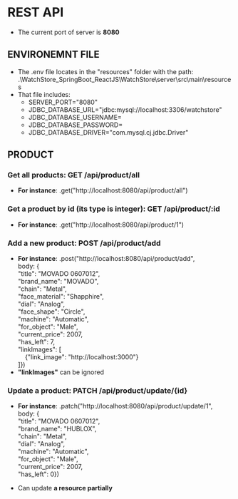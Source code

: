 # REST API
- The current port of server is **8080**

## **ENVIRONEMNT FILE**
- The .env file locates in the "resources" folder with the path: .\WatchStore_SpringBoot_ReactJS\WatchStore\server\src\main\resources
- That file includes:
    - SERVER_PORT="8080"
    - JDBC_DATABASE_URL="jdbc:mysql://localhost:3306/watchstore"
    - JDBC_DATABASE_USERNAME=
    - JDBC_DATABASE_PASSWORD=
    - JDBC_DATABASE_DRIVER="com.mysql.cj.jdbc.Driver"  

## **PRODUCT**

### Get all products: **GET** /api/product/all
- **For instance**: .get("http://localhost:8080/api/product/all")

### Get a product by id (its type is integer): **GET** /api/product/:id 
- **For instance**: .get("http://localhost:8080/api/product/1")

### Add a new product: **POST** /api/product/add
- **For instance**: .post("http://localhost:8080/api/product/add",<br />
    body: {<br />
    "title": "MOVADO 0607012",<br />
    "brand_name": "MOVADO",<br />
    "chain": "Metal",<br />
    "face_material": "Shapphire",<br />
    "dial": "Analog",<br />
    "face_shape": "Circle",<br />
    "machine": "Automatic",<br />
    "for_object": "Male",<br />
    "current_price": 2007,<br />
    "has_left": 7,<br />
    "linkImages": [<br />
    &nbsp;&nbsp;&nbsp;&nbsp;{"link_image": "http://localhost:3000"}<br />
    ]})
- **"linkImages"** can be ignored

### Update a product: **PATCH** /api/product/update/{id}
- **For instance**: .patch("http://localhost:8080/api/product/update/1",<br />
    body: {<br />
    "title": "MOVADO 0607012",<br />
    "brand_name": "HUBLOX",<br />
    "chain": "Metal",<br />
    "dial": "Analog",<br />
    "machine": "Automatic",<br />
    "for_object": "Male",<br />
    "current_price": 2007,<br />
    "has_left": 0})

- Can update **a resource partially**
